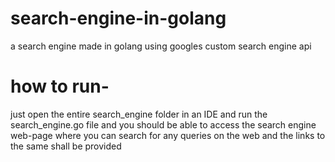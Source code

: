 # search-engine-in-golang
a search engine made in golang using googles custom search engine api
# how to run-
 just open the entire search_engine folder in an IDE and run the search_engine.go file and you should be able to access the search engine web-page where you can search for any queries on the web and the links to the same shall be provided
